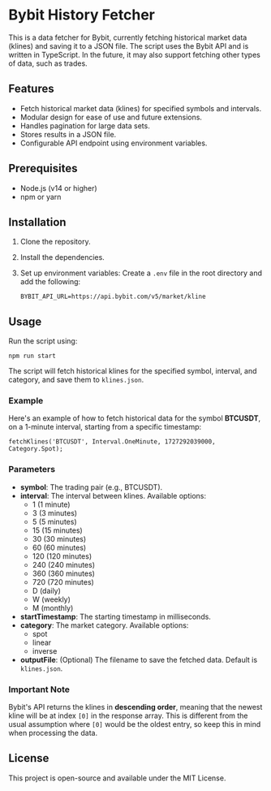 # Bybit History Fetcher

This is a data fetcher for Bybit, currently fetching historical market data (klines) and saving it to a JSON file. The script uses the Bybit API and is written in TypeScript. In the future, it may also support fetching other types of data, such as trades.

## Features

- Fetch historical market data (klines) for specified symbols and intervals.
- Modular design for ease of use and future extensions.
- Handles pagination for large data sets.
- Stores results in a JSON file.
- Configurable API endpoint using environment variables.

## Prerequisites

- Node.js (v14 or higher)
- npm or yarn

## Installation

1. Clone the repository.
2. Install the dependencies.
3. Set up environment variables: Create a `.env` file in the root directory and add the following:

   `BYBIT_API_URL=https://api.bybit.com/v5/market/kline`

## Usage

Run the script using:

`npm run start`

The script will fetch historical klines for the specified symbol, interval, and category, and save them to `klines.json`.

### Example

Here's an example of how to fetch historical data for the symbol **BTCUSDT**, on a 1-minute interval, starting from a specific timestamp:

`fetchKlines('BTCUSDT', Interval.OneMinute, 1727292039000, Category.Spot);`

### Parameters

- **symbol**: The trading pair (e.g., BTCUSDT).
- **interval**: The interval between klines. Available options:
  - 1 (1 minute)
  - 3 (3 minutes)
  - 5 (5 minutes)
  - 15 (15 minutes)
  - 30 (30 minutes)
  - 60 (60 minutes)
  - 120 (120 minutes)
  - 240 (240 minutes)
  - 360 (360 minutes)
  - 720 (720 minutes)
  - D (daily)
  - W (weekly)
  - M (monthly)
- **startTimestamp**: The starting timestamp in milliseconds.
- **category**: The market category. Available options:
  - spot
  - linear
  - inverse
- **outputFile**: (Optional) The filename to save the fetched data. Default is `klines.json`.

### Important Note

Bybit's API returns the klines in **descending order**, meaning that the newest kline will be at index `[0]` in the response array. This is different from the usual assumption where `[0]` would be the oldest entry, so keep this in mind when processing the data.

## License

This project is open-source and available under the MIT License.